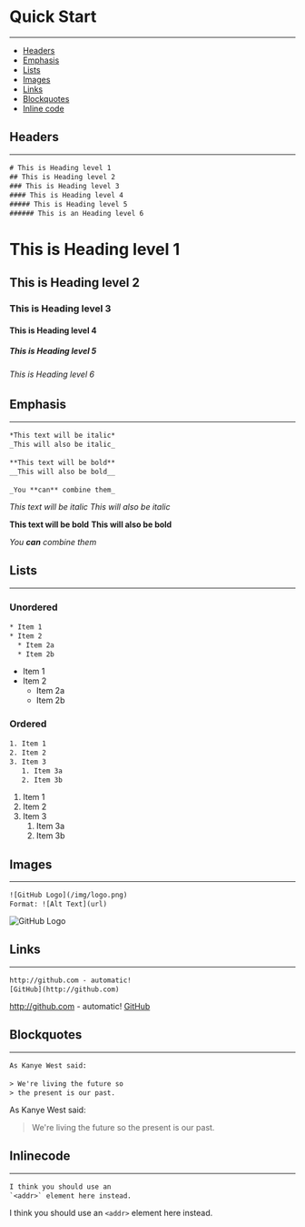 # Quick Start
------------------------------------
* [Headers](#headers)
* [Emphasis](#emphasis)
* [Lists](#lists)
* [Images](#images)
* [Links](#links)
* [Blockquotes](#blockquotes)
* [Inline code](#inlinecode)
## Headers
------------------------------------
    # This is Heading level 1
    ## This is Heading level 2
    ### This is Heading level 3
    #### This is Heading level 4
    ##### This is Heading level 5
    ###### This is an Heading level 6

# This is Heading level 1
## This is Heading level 2
### This is Heading level 3
#### This is Heading level 4
##### This is Heading level 5
###### This is Heading level 6
## Emphasis
------------------------------------
    *This text will be italic*
    _This will also be italic_

    **This text will be bold**
    __This will also be bold__

    _You **can** combine them_

*This text will be italic*
_This will also be italic_

**This text will be bold**
__This will also be bold__

_You **can** combine them_
## Lists
------------------------------------
### Unordered
    * Item 1
    * Item 2
      * Item 2a
      * Item 2b

* Item 1
* Item 2
  * Item 2a
  * Item 2b
### Ordered
    1. Item 1
    2. Item 2
    3. Item 3
       1. Item 3a
       2. Item 3b

1. Item 1
2. Item 2
3. Item 3
   1. Item 3a
   2. Item 3b
## Images
------------------------------------
    ![GitHub Logo](/img/logo.png)
    Format: ![Alt Text](url)

![GitHub Logo](/images/logo.png)
## Links
------------------------------------
    http://github.com - automatic!
    [GitHub](http://github.com)

http://github.com - automatic!
[GitHub](http://github.com)
## Blockquotes
------------------------------------
    As Kanye West said:

    > We're living the future so
    > the present is our past.

As Kanye West said:

> We're living the future so
> the present is our past.
## Inlinecode
------------------------------------
    I think you should use an
    `<addr>` element here instead.

I think you should use an
`<addr>` element here instead.
